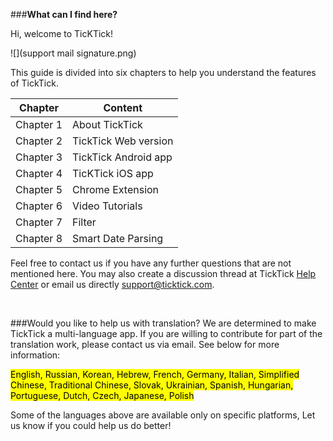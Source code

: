 

###**What can I find here?**


Hi, welcome to TicKTick!

![](support mail signature.png)

This guide is divided into six chapters to help you understand the features of TickTick.

| Chapter | Content |
| -- | -- |
|Chapter 1| About TickTick |
|Chapter 2| TickTick Web version |
|Chapter 3| TickTick Android app |
|Chapter 4| TicKTick iOS app |
|Chapter 5| Chrome Extension |
|Chapter 6| Video Tutorials |
|Chapter 7| Filter |
|Chapter 8| Smart Date Parsing  |
  

Feel free to contact us if you have any further questions that are not mentioned here. You may also create a discussion thread at TickTick [Help Center](https://help.ticktick.com/forum) or email us directly [support@ticktick.com](mailto:support@ticktick.com).

<br />

###Would you like to help us with translation?
We are determined to make TickTick a multi-language app. If you are willing to contribute for part of the translation work, please contact us via email. See below for more information:

<mark>English, Russian, Korean, Hebrew, French, Germany, Italian, Simplified Chinese, Traditional Chinese, Slovak, Ukrainian, Spanish, Hungarian, Portuguese, Dutch, Czech, Japanese, Polish </mark>

Some of the languages above are available only on specific platforms, Let us know if you could help us do better!











